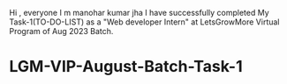 
Hi , everyone I m manohar kumar jha I have successfully completed My Task-1(TO-DO-LIST) as a "Web developer Intern"  at LetsGrowMore Virtual Program of Aug 2023 Batch.

# LGM-VIP-August-Batch-Task-1

